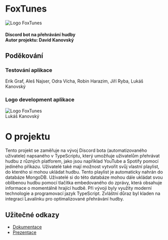 # FoxTunes

![Logo FoxTunes](https://i.ibb.co/GWn9NJt/Fox-Tunes-logo-5.jpg)

#### Discord bot na přehrávání hudby<br>Autor projektu: David Kanovský

## Poděkování <a name = "thanks"></a>
### Testování aplikace
Erik Graf, Aleš Najser, Odra Vícha, Robin Harazim, Jiří Ryba, Lukáš Kanovský
### Logo development aplikace
![Logo FoxTunes](https://i.ibb.co/vwpZ2cG/Foxtunes.jpg)
<br>Lukáš Kanovský

# O projektu <a name = "about"></a>
Tento projekt se zaměřuje na vývoj Discord bota (automatizovaného uživatele) napsaného v TypeScriptu, který umožňuje uživatelům přehrávat hudbu z různých platforem, jako jsou například YouTube a Spotify pomocí jediného příkazu. Uživatelé také mají možnost vytvořit svůj vlastní playlist, do kterého si mohou ukládat hudbu. Tento playlist je automaticky nahrán do databáze MongoDB. Uživatelé si do této databáze mohou dále ukládat svou oblíbenou hudbu pomocí tlačítka embedovaného do zprávy, která obsahuje informace o momentálně hrající hudbě. Při vývoji byly využity moderní technologie a programovací jazyk TypeScript. Zvláštní důraz byl kladen na integraci Lavalinku pro optimalizované přehrávání hudby.

## Užitečné odkazy
- [Dokumentace](./dokumentace/zaverecna_prace_David_Kanovsky.pdf)
- [Prezentace](https://www.youtube.com/watch?v=F73k6-1O81Q)
